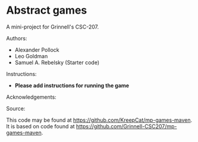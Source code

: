 # Abstract games

A mini-project for Grinnell's CSC-207.

Authors:

* Alexander Pollock
* Leo Goldman
* Samuel A. Rebelsky (Starter code)

Instructions:

* **Please add instructions for running the game**

Acknowledgements:

Source:

This code may be found at <https://github.com/KreepCat/mp-games-maven>. It is based on code found at <https://github.com/Grinnell-CSC207/mp-games-maven>.
